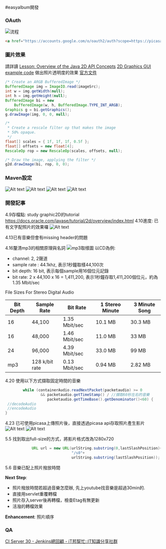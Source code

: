 #easyalbum開發



### OAuth
![流程](https://dl.dropboxusercontent.com/u/16245733/-Image.png)

``` html
<a href="https://accounts.google.com/o/oauth2/auth?scope=https://picasaweb.google.com/data/&state=/profile&redirect_uri=http://easyalbum.ddns.net:8080/lib/TestOAuth&response_type=code&client_id=829442868190-g6l54n2aosmp90s3hudkoc44j437k01b.apps.googleusercontent.com">使用Google登入</a>
```

### 圖片效果
請詳讀
[Lesson: Overview of the Java 2D API Concepts](https://docs.oracle.com/javase/tutorial/2d/overview/index.html)
[2D Graphics GUI example code](http://www.java2s.com/Code/Java/2D-Graphics-GUI/Catalog2D-Graphics-GUI.htm)
做出照片透明度的效果
[官方文件](https://docs.oracle.com/javase/tutorial/2d/images/drawimage.html)
```java
/* Create an ARGB BufferedImage */
BufferedImage img = ImageIO.read(imageSrc);
int w = img.getWidth(null);
int h = img.getHeight(null);
BufferedImage bi = new
    BufferedImage(w, h, BufferedImage.TYPE_INT_ARGB);
Graphics g = bi.getGraphics();
g.drawImage(img, 0, 0, null);

/*
 * Create a rescale filter op that makes the image
 * 50% opaque.
 */
float[] scales = { 1f, 1f, 1f, 0.5f };
float[] offsets = new float[4];
RescaleOp rop = new RescaleOp(scales, offsets, null);

/* Draw the image, applying the filter */
g2d.drawImage(bi, rop, 0, 0);
```
### Maven設定
![Alt text](https://dl.dropboxusercontent.com/u/16245733/-1429743605269.png)
![Alt text](https://dl.dropboxusercontent.com/u/16245733/-1429743613246.png)
![Alt text](https://dl.dropboxusercontent.com/u/16245733/-1429743618995.png)
![Alt text](https://dl.dropboxusercontent.com/u/16245733/-1429743625046.png)


### 開發記事
4.9存檔點: study  graphic2D的tutorial https://docs.oracle.com/javase/tutorial/2d/overview/index.html
4.10進度: 已有文字配照片的效果囉
![Alt text](https://dl.dropboxusercontent.com/u/16245733/-%E5%9C%96%E7%89%87%201.jpg)

4.13已有音樂但會有missing header的問題

4.16釐清mp3的相關原理與名詞
![mp3取樣圖](https://dl.dropboxusercontent.com/u/16245733/http---wp.tweakheadz.com-wp-content-uploads-2013-02-bit-depth-vs-sample-rate-tweakheadz-dot-com.png)
以CD為例:
- channel: 2, 2聲道
- sample rate : 44.1khz, 表示1秒鐘取樣44,100次
- bit depth: 16 bit, 表示每個sample用16個位元記錄
- bit rate: 2 x 44,100 x 16 = 1,411,200, 表示1秒鐘存取1,411,200個位元，約為1.35 Mbit/sec

File Sizes For Stereo Digital Audio

| Bit Depth | Sample Rate    | Bit Rate      | 1 Stereo Minute | 3 Minute Song |
|-----------|----------------|---------------|-----------------|---------------|
| 16        | 44,100         | 1.35 Mbit/sec | 10.1 MB         | 30.3 MB       |
| 16        | 48,000         | 1.46 Mbit/sec | 11.0 MB         | 33 MB         |
| 24        | 96,000         | 4.39 Mbit/sec | 33.0 MB         | 99 MB         |
| mp3       | 128 k/bit rate | 0.13 Mbit/sec | 0.94 MB         | 2.82 MB       |

4.20 使用以下方式擷取固定時間的音樂
```java
	    while (containerAudio.readNextPacket(packetaudio) >= 0 
	    		&& packetaudio.getTimeStamp() / //擷取60秒左右的音樂
	    		   packetaudio.getTimeBase().getDenominator()<60) {
 //decodeAudio
 //encodeAudio
}
```
4.23 已可使用picasa上傳照片後，直接透過picasa api存取照片產生影片
![Alt text](https://dl.dropboxusercontent.com/u/16245733/-1429743299299.png)
![Alt text](https://dl.dropboxusercontent.com/u/16245733/-1429743371993.png)

5.5 找到取出full-size的方式，將影片格式改為1280x720
```java
			URL url = new URL(urlString.substring(0,lastSlashPosition)+
			                  "/s0"+
			                  urlString.substring(lastSlashPosition));
```

5.6 音樂已配上照片撥放時間


**Next Step**: 
- 照片撥放時間若超過音樂怎麼辦, 先上youtube找音樂是超過30min的.
- 直接用servlet重覆轉檔
- 照片存入server後再轉檔，檢查Etag有無更新
- 活潑的轉檔效果

**Enhancement**: 照片順序
### QA
[CI Server 30 - Jenkins總回顧 - iT邦幫忙::IT知識分享社群](http://ithelp.ithome.com.tw/question/10109773)
